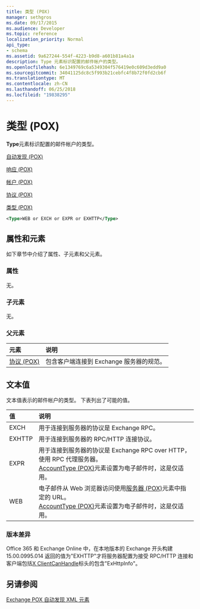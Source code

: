 ```yaml
---
title: 类型 (POX)
manager: sethgros
ms.date: 09/17/2015
ms.audience: Developer
ms.topic: reference
localization_priority: Normal
api_type:
- schema
ms.assetid: 9a627244-554f-4223-b9d8-a601b81a4a1a
description: Type 元素标识配置的邮件帐户的类型。
ms.openlocfilehash: 6e1349769c6a5349304f576419e0c609d3edd9a0
ms.sourcegitcommit: 34041125dc8c5f993b21cebfc4f8b72f0fd2cb6f
ms.translationtype: MT
ms.contentlocale: zh-CN
ms.lasthandoff: 06/25/2018
ms.locfileid: "19838295"
---
```

# <a name="type-pox"></a>类型 (POX)

**Type**元素标识配置的邮件帐户的类型。 
  
[自动发现 (POX)](autodiscover-pox.md)
  
[响应 (POX)](response-pox.md)
  
[帐户 (POX)](account-pox.md)
  
[协议 (POX)](protocol-pox.md)
  
[类型 (POX)](type-pox.md)
  
```XML
<Type>WEB or EXCH or EXPR or EXHTTP</Type>
```

## <a name="attributes-and-elements"></a>属性和元素

如下章节中介绍了属性、子元素和父元素。
  
### <a name="attributes"></a>属性

无。
  
### <a name="child-elements"></a>子元素

无。
  
### <a name="parent-elements"></a>父元素

|**元素**|**说明**|
|:-----|:-----|
|[协议 (POX)](protocol-pox.md) <br/> |包含客户端连接到 Exchange 服务器的规范。  <br/> |
   
## <a name="text-value"></a>文本值

文本值表示的邮件帐户的类型。 下表列出了可能的值。
  
|**值**|**说明**|
|:-----|:-----|
|EXCH  <br/> |用于连接到服务器的协议是 Exchange RPC。  <br/> |
|EXHTTP  <br/> |用于连接到服务器的 RPC/HTTP 连接协议。  <br/> |
|EXPR  <br/> |用于连接到服务器的协议是 Exchange RPC over HTTP，使用 RPC 代理服务器。  <br/> [AccountType (POX)](accounttype-pox.md)元素设置为电子邮件时，这是仅适用。  <br/> |
|WEB  <br/> |电子邮件从 Web 浏览器访问使用[服务器 (POX)](server-pox.md)元素中指定的 URL。  <br/> [AccountType (POX)](accounttype-pox.md)元素设置为电子邮件时，这是仅适用。  <br/> |
   
### <a name="version-differences"></a>版本差异

Office 365 和 Exchange Online 中，在本地版本的 Exchange 开头构建 15.00.0995.014 返回的值为"EXHTTP"才将服务器配置为接受 RPC/HTTP 连接和客户端包括[X ClientCanHandle](pox-autodiscover-request-for-exchange.md)标头的包含"ExHttpInfo"。 
  
## <a name="see-also"></a>另请参阅



[Exchange POX 自动发现 XML 元素](pox-autodiscover-xml-elements-for-exchange.md)

